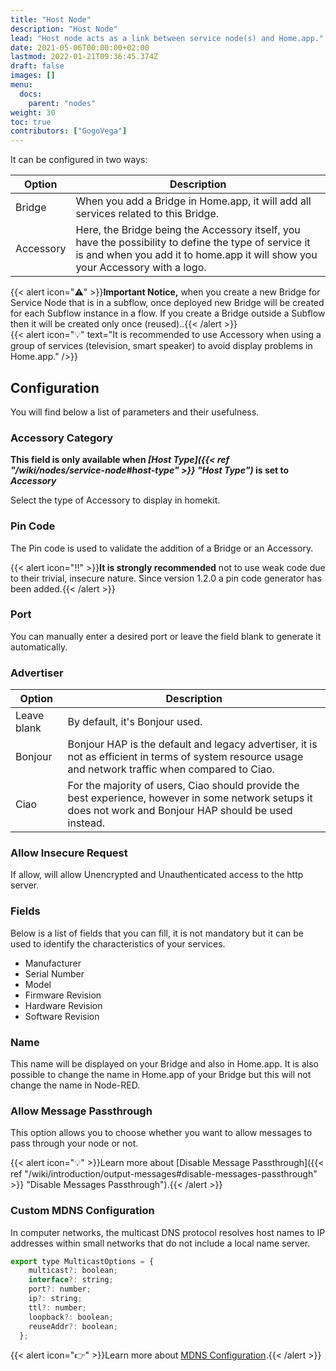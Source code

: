 ```yaml
---
title: "Host Node"
description: "Host Node"
lead: "Host node acts as a link between service node(s) and Home.app."
date: 2021-05-06T00:00:00+02:00
lastmod: 2022-01-21T09:36:45.374Z
draft: false
images: []
menu:
  docs:
    parent: "nodes"
weight: 30
toc: true
contributors: ["GogoVega"]
---
```


It can be configured in two ways:

| Option | Description |
|---|---|
| Bridge | When you add a Bridge in Home.app, it will add all services related to this Bridge. |
| Accessory | Here, the Bridge being the Accessory itself, you have the possibility to define the type of service it is and when you add it to home.app it will show you your Accessory with a logo. |

{{< alert icon="⚠️" >}}**Important Notice,** when you create a new Bridge for Service Node that is in a subflow, once deployed new Bridge will be created for each Subflow instance in a flow. If you create a Bridge outside a Subflow then it will be created only once (reused)..{{< /alert >}}
\
{{< alert icon="💡" text="It is recommended to use Accessory when using a group of services (television, smart speaker) to avoid display problems in Home.app." />}}

## Configuration

You will find below a list of parameters and their usefulness.

### Accessory Category

**This field is only available when *[Host Type]({{< ref "/wiki/nodes/service-node#host-type" >}} "Host Type")* is set to *Accessory***

Select the type of Accessory to display in homekit.

### Pin Code

The Pin code is used to validate the addition of a Bridge or an Accessory.

{{< alert icon="‼️" >}}**It is strongly recommended** not to use weak code due to their trivial, insecure nature. Since version 1.2.0 a pin code generator has been added.{{< /alert >}}

### Port

You can manually enter a desired port or leave the field blank to generate it automatically.

### Advertiser

| Option | Description |
|---|---|
| Leave blank | By default, it's Bonjour used. |
| Bonjour | Bonjour HAP is the default and legacy advertiser, it is not as efficient in terms of system resource usage and network traffic when compared to Ciao. |
| Ciao | For the majority of users, Ciao should provide the best experience, however in some network setups it does not work and Bonjour HAP should be used instead. |

### Allow Insecure Request

If allow, will allow Unencrypted and Unauthenticated access to the http server.

### Fields

Below is a list of fields that you can fill, it is not mandatory but it can be used to identify the characteristics of your services.

- Manufacturer
- Serial Number
- Model
- Firmware Revision
- Hardware Revision
- Software Revision

### Name

This name will be displayed on your Bridge and also in Home.app. It is also possible to change the name in Home.app of your Bridge but this will not change the name in Node-RED.

### Allow Message Passthrough

This option allows you to choose whether you want to allow messages to pass through your node or not.

{{< alert icon="💡" >}}Learn more about [Disable Message Passthrough]({{< ref "/wiki/introduction/output-messages#disable-messages-passthrough" >}} "Disable Messages Passthrough").{{< /alert >}}

### Custom MDNS Configuration

In computer networks, the multicast DNS protocol resolves host names to IP addresses within small networks that do not include a local name server.

```js
export type MulticastOptions = {
    multicast?: boolean;
    interface?: string;
    port?: number;
    ip?: string;
    ttl?: number;
    loopback?: boolean;
    reuseAddr?: boolean;
  };
```

{{< alert icon="👉" >}}Learn more about [MDNS Configuration](https://github.com/mafintosh/multicast-dns).{{< /alert >}}

